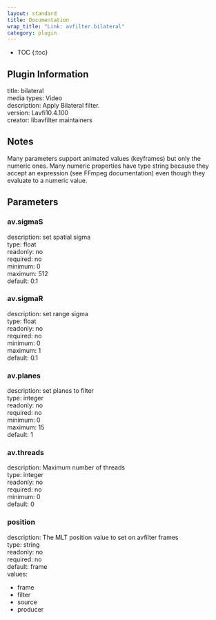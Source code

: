 ```yaml
---
layout: standard
title: Documentation
wrap_title: "Link: avfilter.bilateral"
category: plugin
---
```

* TOC
{:toc}

## Plugin Information

title: bilateral  
media types:
Video  
description: Apply Bilateral filter.  
version: Lavfi10.4.100  
creator: libavfilter maintainers  

## Notes

Many parameters support animated values (keyframes) but only the numeric ones. Many numeric properties have type string because they accept an expression (see FFmpeg documentation) even though they evaluate to a numeric value.

## Parameters

### av.sigmaS

  
description:
set spatial sigma  
type: float  
readonly: no  
required: no  
minimum: 0  
maximum: 512  
default: 0.1  

### av.sigmaR

  
description:
set range sigma  
type: float  
readonly: no  
required: no  
minimum: 0  
maximum: 1  
default: 0.1  

### av.planes

  
description:
set planes to filter  
type: integer  
readonly: no  
required: no  
minimum: 0  
maximum: 15  
default: 1  

### av.threads

  
description:
Maximum number of threads  
type: integer  
readonly: no  
required: no  
minimum: 0  
default: 0  

### position

  
description:
The MLT position value to set on avfilter frames  
type: string  
readonly: no  
required: no  
default: frame  
values:  

* frame
* filter
* source
* producer

